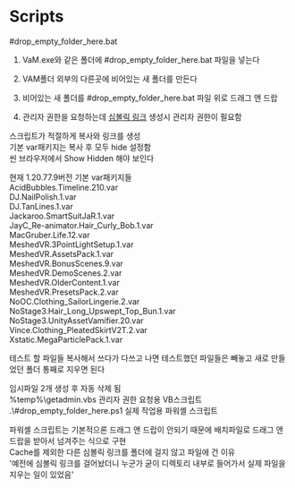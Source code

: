 # Scripts

#drop_empty_folder_here.bat

1. VaM.exe와 같은 폴더에 #drop_empty_folder_here.bat 파일을 넣는다  

2. VAM폴더 외부의 다른곳에 비어있는 새 폴더를 만든다  

3. 비어있는 새 폴더를 #drop_empty_folder_here.bat 파일 위로 드래그 앤 드랍  

4. 관리자 권한을 요청하는데 <a href="https://ko.wikipedia.org/wiki/%EC%8B%AC%EB%B3%BC%EB%A6%AD_%EB%A7%81%ED%81%AC">심볼릭 링크</a> 생성시 관리자 권한이 필요함  

스크립트가 적절하게 복사와 링크를 생성  
기본 var패키지는 복사 후 모두 hide 설정함  
씬 브라우저에서 Show Hidden 해야 보인다

  현재 1.20.77.9버전 기본 var패키지들  
  AcidBubbles.Timeline.210.var  
  DJ.NailPolish.1.var  
  DJ.TanLines.1.var  
  Jackaroo.SmartSuitJaR.1.var  
  JayC_Re-animator.Hair_Curly_Bob.1.var  
  MacGruber.Life.12.var  
  MeshedVR.3PointLightSetup.1.var  
  MeshedVR.AssetsPack.1.var  
  MeshedVR.BonusScenes.9.var  
  MeshedVR.DemoScenes.2.var  
  MeshedVR.OlderContent.1.var  
  MeshedVR.PresetsPack.2.var  
  NoOC.Clothing_SailorLingerie.2.var  
  NoStage3.Hair_Long_Upswept_Top_Bun.1.var  
  NoStage3.UnityAssetVamifier.20.var  
  Vince.Clothing_PleatedSkirtV2T.2.var  
  Xstatic.MegaParticlePack.1.var  

테스트 할 파일들 복사해서 쓰다가
다쓰고 나면 테스트했던 파일들은 빼놓고 새로 만들었던 폴더 통째로 지우면 된다

임시파일 2개 생성 후 자동 삭제 됨  
%temp%\getadmin.vbs 관리자 권한 요청용 VB스크립트  
.\\#drop_empty_folder_here.ps1 실제 작업용 파워셸 스크립트  

파워셸 스크립트는 기본적으론 드래그 앤 드랍이 안되기 때문에 배치파일로 드래그 앤 드랍을 받아서 넘겨주는 식으로 구현  
Cache를 제외한 다른 심볼릭 링크를 폴더에 걸지 않고 파일에 건 이유  
'예전에 심볼릭 링크를 걸어놨더니 누군가 굳이 디렉토리 내부로 들어가서 실제 파일을 지우는 일이 있었음'  
  
